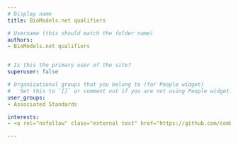 ```yaml
---
# Display name
title: BioModels.net qualifiers

# Username (this should match the folder name)
authors:
- BioModels.net qualifiers


# Is this the primary user of the site?
superuser: false

# Organizational groups that you belong to (for People widget)
#   Set this to `[]` or comment out if you are not using People widget.
user_groups:
- Associated Standards

interests:
- <a rel="nofollow" class="external text" href="https://github.com/combine-org/combine-specifications/blob/main/specifications/qualifiers-1.1.md#model-qualifiers"> BioModels.net qualifiers </a> are standardized relationships (predicates) that specify the relation between an object represented in a description language and the external resource used to annotate it. The relationship is rarely one-to-one, and the information content of an annotation is greatly increased if one knows what it represents, rather than only know it is "related to" the model component.

---
```

